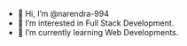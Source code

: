 - 👋 Hi, I’m @narendra-994
- 👀 I’m interested in Full Stack Development.
- 🌱 I’m currently learning Web Developments.

<!---
narendra-994/narendra-994 is a ✨ special ✨ repository because its `README.md` (this file) appears on your GitHub profile.
You can click the Preview link to take a look at your changes.
--->
